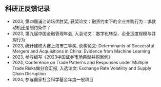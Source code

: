 ## <i class="fas fa-awards"></i> 科研正反馈记录

<ul style="margin:0 0 20px;">
  <li>2023, 第四届浦江论坛优胜奖, 获奖论文：融资约束下的企业并购行为：求救动机还是制约条件？</li>
  <li>2023, 第九届中国金融管理年会, 入会论文：数字化转型、企业适度规模与并购行为</li>
  <li>2023, 统计建模大赛上海市三等奖, 获奖论文: Determinants of Successful Mergers and Acquisitions in China: Evidence from Machine Learning</li>
  <li>2023, 参与编写《2023中国证券市场典型并购案例》</li>
  <li>2024, Conference on Trade Patterns and Responses under Multiple Trade Risks做分会汇报, 入选论文: Exchange Rate Volatility and Supply Chain Disruption</li>
  <li>2024, 参与国家社会科学基金年度一般项目</li>
</ul>